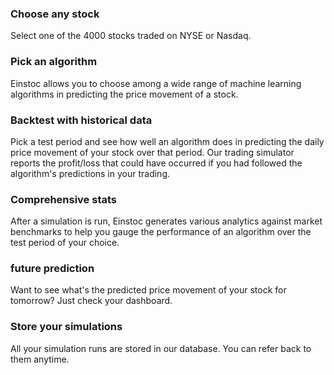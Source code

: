 ### Choose any stock
Select one of the 4000 stocks traded on NYSE or Nasdaq.

### Pick an algorithm
Einstoc allows you to choose among a wide range of machine learning algorithms in predicting the price movement of a stock.

### Backtest with historical data
Pick a test period and see how well an algorithm does in predicting the daily price movement of your stock over that period. Our trading simulator reports the profit/loss that could have occurred if you had followed the algorithm's predictions in your trading.

### Comprehensive stats
After a simulation is run, Einstoc generates various analytics against market benchmarks to help you gauge the performance of an algorithm over the test period of your choice.

### future prediction
Want to see what's the predicted price movement of your stock for tomorrow? Just check your dashboard.

### Store your simulations
All your simulation runs are stored in our database. You can refer back to them anytime.